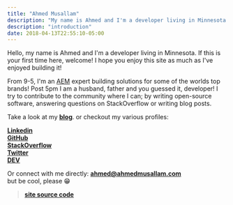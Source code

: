 ```yaml
---
title: "Ahmed Musallam"
description: "My name is Ahmed and I'm a developer living in Minnesota. If this is your first time here, welcome! I hope you enjoy this site as much as I've enjoyed building it!"
description: "introduction"
date: 2018-04-13T22:55:10-05:00
---
```


Hello, my name is Ahmed and I'm a developer living in Minnesota. If this is your first time here, welcome! I hope you enjoy this site as much as I've enjoyed building it!

From 9-5, I'm an [AEM](https://www.adobe.com/marketing/experience-manager.html) expert building solutions for some of the worlds top brands! 
Post 5pm I am a husband, father and you guessed it, developer! I try to contribute to the community where I can; by writing open-source software, answering questions on StackOverflow or writing blog posts.

Take a look at my [**blog**](/blog). or checkout my various profiles: 

[**Linkedin**](https://www.linkedin.com/in/ahmedmusallam/)<br/>
[**GitHub**](https://github.com/ahmed-musallam)<br/>
[**StackOverflow**](https://stackoverflow.com/users/5633515/ahmed-musallam)<br/>
[**Twitter**](https://twitter.com/AhmedAtWork)<br/>
[**DEV**](https://dev.to/ahmedmusallam)

Or connect with me directly:
**<ahmed@ahmedmusallam.com>**<br/>
but be cool, please 😁

> [**site source code**](https://github.com/ahmed-musallam/ahmedmusallam.com)